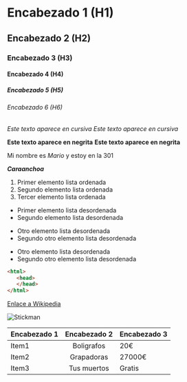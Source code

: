 # Encabezado 1 (H1)
## Encabezado 2 (H2)
### Encabezado 3 (H3)
#### Encabezado 4 (H4)
##### Encabezado 5 (H5)
###### Encabezado 6 (H6)

*Este texto aparece en cursiva*
_Este texto aparece en cursiva_

**Este texto aparece en negrita**
__Este texto aparece en negrita__

Mi nombre es *Mario* y estoy en la 301

*__Caraanchoa__*

1. Primer elemento lista ordenada
2. Segundo elemento lista ordenada
3. Tercer elemento lista ordenada

* Primer elemento lista desordenada
* Segundo elemento lista desordenada

+ Otro elemento lista desordenada
+ Segundo otro elemento lista desordenada

- Otro elemento lista desordenada
- Segundo otro elemento lista desordenada

```html
<html>
   <head>
   </head>
</html>
```
[Enlace a Wikipedia](https://es.wikipedia.org/wiki/Monigote_(dibujo) "Haciendo click se te dirige a wikipedia")

![Stickman](https://static.wikia.nocookie.net/mamarre-estudios-espanol/images/1/1e/Stick_neut.png/revision/latest?cb=20201223041822&path-prefix=es)

| Encabezado 1 | Encabezado 2 | Encabezado 3 |
| ----------- |:-----------:|-------------|
| Item1 | Boligrafos | 20€ |
| Item2 | Grapadoras | 27000€|
| Item3 | Tus muertos | Gratis|
